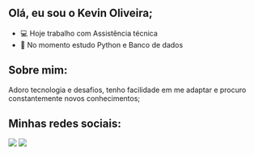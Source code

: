 ## Olá, eu sou o Kevin Oliveira; 
- 💻 Hoje trabalho com Assistência técnica
- 🐍 No momento estudo Python e Banco de dados

## Sobre mim:
  Adoro tecnologia e desafios, tenho facilidade em me adaptar e procuro constantemente novos conhecimentos;
  
  
## Minhas redes sociais:
  <a href="https://www.linkedin.com/in/kevin-oliveira-9539b3258" target="_blank"><img src="https://img.shields.io/badge/-LinkedIn-%230077B5?style=for-the-badge&logo=linkedin&logoColor=white" target="_blank"></a> 
  <a href="https://instagram.com/oliveir4_kvn" target="_blank"><img src="https://img.shields.io/badge/-Instagram-%23E4405F?style=for-the-badge&logo=instagram&logoColor=white" target="_blank"></a>
